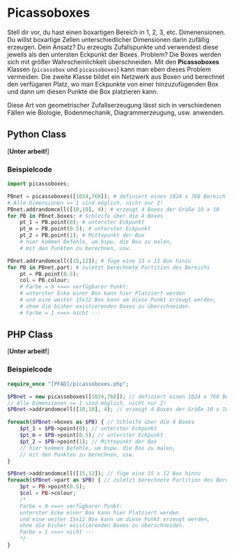 # Picassoboxes
Stell dir vor, du hast einen boxartigen Bereich in 1, 2, 3, etc. Dimenensionen. Du willst boxartige Zellen unterschiedlicher Dimensionen darin zufällig erzeugen. Dein Ansatz? Du erzeugts Zufallspunkte und verwendest diese jeweils als den untersten Eckpunkt der Boxes. Problem? Die Boxes werden sich mit größer Wahrscheinlichkeit überschneiden. Mit den **Picassoboxes** Klassen (`picassobox` und `picassoboxes`) kann man eben dieses Problem vermeiden. Die zweite Klasse bildet ein Netzwerk aus Boxen und berechnet den verfügaren Platz, wo man Eckpunkte von einer hinzuzufügenden Box und dann um diesen Punkte die Box platzieren kann.

Diese Art von geometrischer Zufallserzeugung lässt sich in verschiedenen Fällen wie Biologie, Bodenmechanik, Diagrammerzeugung, usw. anwenden.

## Python Class

[**Unter arbeit!**]

### Beispielcode
```python
import picassoboxes;

PBnet = picassoboxes([1024,768]); # definiert einen 1024 x 768 Bereich
# Alle Dimensionen >= 1 sind möglich, nicht nur 2!
PBnet.addrandomcell([10,10], 4); # erzeugt 4 Boxes der Größe 10 x 10
for PB in PBnet.boxes: # Schleife über die 4 Boxes
	pt_1 = PB.point(0); # unterster Eckpunkt
	pt_m = PB.point(0.5); # unterster Eckpunkt
	pt_2 = PB.point(1); # Mittepunkt der Box
	# hier kommen Befehle, um bspw. die Box zu malen,
	# mit den Punkten zu berechnen, usw.

PBnet.addrandomcell([15,12]); # füge eine 15 x 12 Box hinzu
for PB in PBnet.part: # zuletzt berechnete Partition des Bereichs
	pt = PB.point(0.5);
	col = PB.colour;
	# Farbe = 0 <==> verfügbarer Punkt:
	# unterster Ecke einer Box kann hier Platziert werden
	# und eine weiter 15x12 Box kann um diese Punkt erzeugt werden,
	# ohne die bisher existierenden Boxes zu überschneiden.
	# Farbe = 1 <==> nicht ···
```


## PHP Class

[**Unter arbeit!**]

### Beispielcode
```php
require_once "[PFAD]/picassoboxes.php";

$PBnet = new picassoboxes([1024,768]); // definiert einen 1024 x 768 Bereich
// Alle Dimensionen >= 1 sind möglich, nicht nur 2!
$PBnet->addrandomcell([10,10], 4); // erzeugt 4 Boxes der Größe 10 x 10

foreach($PBnet->boxes as $PB) { // Schleife über die 4 Boxes
	$pt_1 = $PB->point(0); // unterster Eckpunkt
	$pt_m = $PB->point(0.5); // unterster Eckpunkt
	$pt_2 = $PB->point(1); // Mittepunkt der Box
	// hier kommen Befehle, um bspw. die Box zu malen,
	// mit den Punkten zu berechnen, usw.
}

$PBnet->addrandomcell([15,12]); // füge eine 15 x 12 Box hinzu
foreach($PBnet->part as $PB) { // zuletzt berechnete Partition des Bereichs
	$pt = PB->point(0.5);
	$col = PB->colour;
	/*
	Farbe = 0 <==> verfügbarer Punkt:
	unterster Ecke einer Box kann hier Platziert werden
	und eine weiter 15x12 Box kann um diese Punkt erzeugt werden,
	ohne die bisher existierenden Boxes zu überschneiden.
	Farbe = 1 <==> nicht ···
	*/
}
```